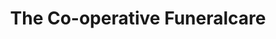 ---
title: "The Co-operative Funeralcare"
url: /felixstowe/the-co-operative-funeralcare/
shop: Bestattungen
---